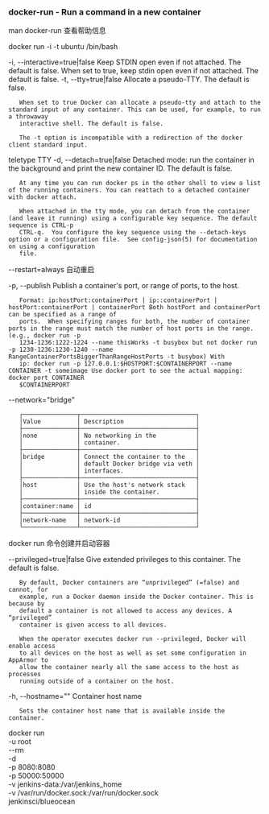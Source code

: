 ###  docker-run - Run a command in a new container


man docker-run
查看帮助信息

docker run -i -t ubuntu /bin/bash

-i, --interactive=true|false
    Keep STDIN open even if not attached. The default is false.
    When set to true, keep stdin open even if not attached. The default is false.
 -t, --tty=true|false
       Allocate a pseudo-TTY. The default is false.

       When set to true Docker can allocate a pseudo-tty and attach to the standard input of any container. This can be used, for example, to run a throwaway
       interactive shell. The default is false.

       The -t option is incompatible with a redirection of the docker client standard input.

teletype TTY
 -d, --detach=true|false
          Detached mode: run the container in the background and print the new container ID. The default is false.

       At any time you can run docker ps in the other shell to view a list of the running containers. You can reattach to a detached container with docker attach.

       When attached in the tty mode, you can detach from the container (and leave it running) using a configurable key sequence. The default sequence is CTRL-p
       CTRL-q.  You configure the key sequence using the --detach-keys option or a configuration file.  See config-json(5) for documentation on using a configuration
       file.
--restart=always 自动重启

-p, --publish
    Publish a container's port, or range of ports, to the host.

       Format: ip:hostPort:containerPort | ip::containerPort | hostPort:containerPort | containerPort Both hostPort and containerPort can be specified as a range of
       ports.  When specifying ranges for both, the number of container ports in the range must match the number of host ports in the range.  (e.g., docker run -p
       1234-1236:1222-1224 --name thisWorks -t busybox but not docker run -p 1230-1236:1230-1240 --name RangeContainerPortsBiggerThanRangeHostPorts -t busybox) With
       ip: docker run -p 127.0.0.1:$HOSTPORT:$CONTAINERPORT --name CONTAINER -t someimage Use docker port to see the actual mapping: docker port CONTAINER
       $CONTAINERPORT
--network="bridge"

       ┌───────────────┬────────────────────────────────┐
       │Value          │ Description                    │
       ├───────────────┼────────────────────────────────┤
       │none           │ No networking in the           │
       │               │ container.                     │
       ├───────────────┼────────────────────────────────┤
       │bridge         │ Connect the container to the   │
       │               │ default Docker bridge via veth │
       │               │ interfaces.                    │
       ├───────────────┼────────────────────────────────┤
       │host           │ Use the host's network stack   │
       │               │ inside the container.          │
       ├───────────────┼────────────────────────────────┤
       │container:name │ id                             │
       ├───────────────┼────────────────────────────────┤
       │network-name   │ network-id                     │
       └───────────────┴────────────────────────────────┘
docker run 命令创建并启动容器

 --privileged=true|false
          Give extended privileges to this container. The default is false.

       By default, Docker containers are “unprivileged” (=false) and cannot, for
       example, run a Docker daemon inside the Docker container. This is because by
       default a container is not allowed to access any devices. A “privileged”
       container is given access to all devices.

       When the operator executes docker run --privileged, Docker will enable access
       to all devices on the host as well as set some configuration in AppArmor to
       allow the container nearly all the same access to the host as processes
       running outside of a container on the host.
 -h, --hostname=""
          Container host name

       Sets the container host name that is available inside the container.

docker run \
  -u root \
  --rm \
  -d \
  -p 8080:8080 \
  -p 50000:50000 \
  -v jenkins-data:/var/jenkins_home \
  -v /var/run/docker.sock:/var/run/docker.sock \
  jenkinsci/blueocean
